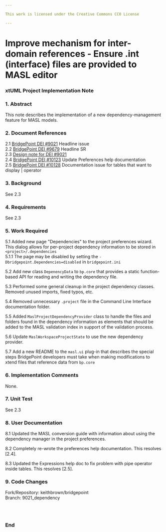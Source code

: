 ```yaml
---

This work is licensed under the Creative Commons CC0 License

---
```


# Improve mechanism for inter-domain references - Ensure .int (interface) files are provided to MASL editor  
### xtUML Project Implementation Note

### 1. Abstract

This note describes the implementation of a new dependency-management feature for
MASL models.  

### 2. Document References

<a id="2.1"></a>2.1 [BridgePoint DEI #9021](https://support.onefact.net/issues/9021) Headline issue    
<a id="2.2"></a>2.2 [BridgePoint DEI #9679](https://support.onefact.net/issues/9679) Headline SR    
<a id="2.3"></a>2.3 [Design note for DEI #9021](9021_dependency.md)      
<a id="2.4"></a>2.4 [BridgePoint DEI #10123](https://support.onefact.net/issues/10123) Update Preferences help documentation    
<a id="2.5"></a>2.5 [BridgePoint DEI #10128](https://support.onefact.net/issues/10128) Documentation issue for tables that want to display | operator  

### 3. Background

See 2.3  

### 4. Requirements

See 2.3   

### 5. Work Required

5.1  Added new page "Dependencies" to the project preferences wizard.  This dialog
allows for per-project dependency information to be stored in `<project>/.dependencies`  
5.1.1  The page may be disabled by setting the `-Dbridgepoint.Dependencies=disabled` in 
`bridgepoint.ini`  

5.2  Add new class `DepenencyData` to `bp.core` that provides a static function-based
API for reading and writing the dependency file.  

5.3  Performed some general cleanup in the project dependency classes.  Removed unused
imports, fixed typos, etc.  

5.4  Removed unnecessary `.project` file in the Command Line Interface documentation folder.  

5.5  Added `MaslProjectDependencyProvider` class to handle the files and folders found in
the dependency information as elements that should be added to the MASL validation index
in support of the validation process.   

5.6  Update `MaslWorkspaceProjectState` to use the new dependency provider.  

5.7  Add a new README to the `masl.ui` plug-in that describes the special steps 
BridgePoint developers must take when making modifications to xtend files that reference
data from `bp.core`  


### 6. Implementation Comments

None.  

### 7. Unit Test

See 2.3  

### 8. User Documentation

8.1  Updated the MASL conversion guide with information about using the dependency
manager in the project preferences.  

8.2  Completely re-wrote the preferences help documentation.  This resolves [2.4].  

8.3  Updated the Expressions help doc to fix problem with pipe operator inside tables. 
This resolves [2.5].  

### 9. Code Changes

Fork/Repository: keithbrown/bridgepoint   
Branch: 9021_dependency

<pre>


</pre>

### End

